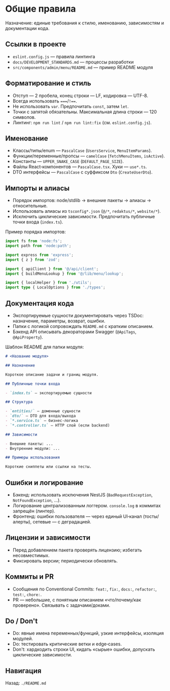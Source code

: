 # Общие правила

Назначение: единые требования к стилю, именованию, зависимостям и документации кода.

## Ссылки в проекте

- `eslint.config.js` — правила линтинга
- `docs/DEVELOPMENT_STANDARDS.md` — процессы разработки
- `src/components/admin/menu/README.md` — пример README модуля

## Форматирование и стиль

- Отступ — 2 пробела, конец строки — LF, кодировка — UTF-8.
- Всегда использовать `===`/`!==`.
- Не использовать `var`. Предпочитать `const`, затем `let`.
- Точки с запятой обязательны. Максимальная длина строки — 120 символов.
- Линтинг: `npm run lint` / `npm run lint:fix` (см. `eslint.config.js`).

## Именование

- Классы/типы/enum — `PascalCase` (`UsersService`, `MenuItemParams`).
- Функции/переменные/пропсы — `camelCase` (`fetchMenuItems`, `isActive`).
- Константы — `UPPER_SNAKE_CASE` (`DEFAULT_PAGE_SIZE`).
- Файлы React‑компонентов — `PascalCase.tsx`. Хуки — `use*.ts`.
- DTO интерфейсы — `PascalCase` с суффиксом `Dto` (`CreateUserDto`).

## Импорты и алиасы

- Порядок импортов: node/stdlib → внешние пакеты → алиасы → относительные.
- Использовать алиасы из `tsconfig*.json` (`@/*`, `redaktus/*`, `website/*`).
- Исключить циклические зависимости. Предпочитать публичные точки входа (`index.ts`).

Пример порядка импортов:

```ts
import fs from 'node:fs';
import path from 'node:path';

import express from 'express';
import { z } from 'zod';

import { apiClient } from '@/api/client';
import { buildMenuLookup } from '@/lib/menu/lookup';

import { localHelper } from './utils';
import type { LocalOptions } from './types';
```

## Документация кода

- Экспортируемые сущности документировать через TSDoc: назначение, параметры, возврат, ошибки.
- Папки с логикой сопровождать `README.md` с кратким описанием.
- Бэкенд API описывать декораторами Swagger (`@ApiTags`, `@ApiProperty`).

Шаблон README для папки модуля:

```md
# <Название модуля>

## Назначение

Короткое описание задачи и границ модуля.

## Публичные точки входа

- `index.ts` — экспортируемые сущности

## Структура

- `entities/` — доменные сущности
- `dto/` — DTO для входа/выхода
- `*.service.ts` — бизнес‑логика
- `*.controller.ts` — HTTP слой (если backend)

## Зависимости

- Внешние пакеты: ...
- Внутренние модули: ...

## Примеры использования

Короткие сниппеты или ссылки на тесты.
```

## Ошибки и логирование

- Бэкенд: использовать исключения NestJS (`BadRequestException`, `NotFoundException`, ...).
- Логирование централизованным логгером. `console.log` в коммитах запрещён (линтер).
- Фронтенд: ошибки пользователя — через единый UI‑канал (тосты/алерты), сетевые — с деградацией.

## Лицензии и зависимости

- Перед добавлением пакета проверять лицензию; избегать несовместимых.
- Фиксировать версии; периодически обновлять.

## Коммиты и PR

- Сообщения по Conventional Commits: `feat:`, `fix:`, `docs:`, `refactor:`, `test:`, `chore:`.
- PR — небольшие, с понятным описанием «что/почему/как проверено». Связывать с задачами/доками.

## Do / Don't

- Do: явные имена переменных/функций, узкие интерфейсы, изоляция модулей.
- Do: тестировать критические ветки и edge‑cases.
- Don't: хардкодить строки UI, кидать «сырые» ошибки, допускать циклические зависимости.

## Навигация

Назад: `./README.md`
